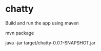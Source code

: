 # chatty

Build and run the app using maven

mvn package

java -jar target/chatty-0.0.1-SNAPSHOT.jar
